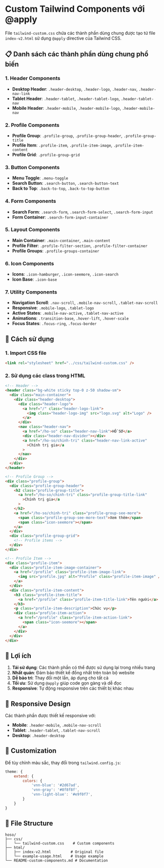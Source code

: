 # Custom Tailwind Components với @apply

File `tailwind-custom.css` chứa các thành phần dùng chung được tạo từ file `index-v2.html` sử dụng `@apply` directive của Tailwind CSS.

## 📋 Danh sách các thành phần dùng chung phổ biến

### 1. **Header Components**

- **Desktop Header**: `.header-desktop`, `.header-logo`, `.header-nav`, `.header-nav-link`
- **Tablet Header**: `.header-tablet`, `.header-tablet-logo`, `.header-tablet-nav`
- **Mobile Header**: `.header-mobile`, `.header-mobile-logo`, `.header-mobile-nav`

### 2. **Profile Components**

- **Profile Group**: `.profile-group`, `.profile-group-header`, `.profile-group-title`
- **Profile Item**: `.profile-item`, `.profile-item-image`, `.profile-item-content`
- **Profile Grid**: `.profile-group-grid`

### 3. **Button Components**

- **Menu Toggle**: `.menu-toggle`
- **Search Button**: `.search-button`, `.search-button-text`
- **Back to Top**: `.back-to-top`, `.back-to-top-button`

### 4. **Form Components**

- **Search Form**: `.search-form`, `.search-form-select`, `.search-form-input`
- **Form Container**: `.search-form-input-container`

### 5. **Layout Components**

- **Main Container**: `.main-container`, `.main-content`
- **Profile Filter**: `.profile-filter-section`, `.profile-filter-container`
- **Profile Groups**: `.profile-groups-container`

### 6. **Icon Components**

- **Icons**: `.icon-hamburger`, `.icon-seemore`, `.icon-search`
- **Icon Base**: `.icon-base`

### 7. **Utility Components**

- **Navigation Scroll**: `.nav-scroll`, `.mobile-nav-scroll`, `.tablet-nav-scroll`
- **Responsive**: `.mobile-logo`, `.tablet-logo`
- **Active States**: `.mobile-nav-active`, `.tablet-nav-active`
- **Animations**: `.transition-base`, `.hover-lift`, `.hover-scale`
- **Focus States**: `.focus-ring`, `.focus-border`

## 🚀 Cách sử dụng

### 1. Import CSS file

```html
<link rel="stylesheet" href="../css/tailwind-custom.css" />
```

### 2. Sử dụng các class trong HTML

```html
<!-- Header -->
<header class="bg-white sticky top-0 z-50 shadow-sm">
  <div class="main-container">
    <div class="header-desktop">
      <div class="header-logo">
        <a href="/" class="header-logo-link">
          <img class="header-logo-img" src="logo.svg" alt="Logo" />
        </a>
      </div>
      <nav class="header-nav">
        <a href="/ho-so" class="header-nav-link">HỒ SƠ</a>
        <div class="header-nav-divider"></div>
        <a href="/ho-so/chinh-tri" class="header-nav-link-active"
          >Chính trị gia</a
        >
      </nav>
    </div>
  </div>
</header>

<!-- Profile Group -->
<div class="profile-group">
  <div class="profile-group-header">
    <h2 class="profile-group-title">
      <a href="/ho-so/chinh-tri" class="profile-group-title-link"
        >Chính trị gia</a
      >
    </h2>
    <a href="/ho-so/chinh-tri" class="profile-group-see-more">
      <span class="profile-group-see-more-text">Xem thêm</span>
      <span class="icon-seemore"></span>
    </a>
  </div>
  <div class="profile-group-grid">
    <!-- Profile items -->
  </div>
</div>

<!-- Profile Item -->
<div class="profile-item">
  <div class="profile-item-image-container">
    <a href="/profile" class="profile-item-image-link">
      <img src="profile.jpg" alt="Profile" class="profile-item-image" />
    </a>
  </div>
  <div class="profile-item-content">
    <h3 class="profile-item-title">
      <a href="/profile" class="profile-item-title-link">Tên người</a>
    </h3>
    <p class="profile-item-description">Chức vụ</p>
    <div class="profile-item-action">
      <a href="/profile" class="profile-item-action-link">
        <span class="icon-seemore"></span>
      </a>
    </div>
  </div>
</div>
```

## 🎨 Lợi ích

1. **Tái sử dụng**: Các thành phần có thể được sử dụng lại trong nhiều trang
2. **Nhất quán**: Đảm bảo thiết kế đồng nhất trên toàn bộ website
3. **Dễ bảo trì**: Thay đổi một lần, áp dụng cho tất cả
4. **Tối ưu**: Sử dụng `@apply` giúp code gọn gàng và dễ đọc
5. **Responsive**: Tự động responsive trên các thiết bị khác nhau

## 📱 Responsive Design

Các thành phần được thiết kế responsive với:

- **Mobile**: `.header-mobile`, `.mobile-nav-scroll`
- **Tablet**: `.header-tablet`, `.tablet-nav-scroll`
- **Desktop**: `.header-desktop`

## 🔧 Customization

Để tùy chỉnh màu sắc, thay đổi trong `tailwind.config.js`:

```javascript
theme: {
    extend: {
        colors: {
            'vnn-blue': '#2d67ad',
            'vnn-gray': '#8f8f8f',
            'vnn-light-blue': '#e9f0f7',
        }
    }
}
```

## 📁 File Structure

```
hoso/
├── css/
│   └── tailwind-custom.css    # Custom components
├── html/
│   ├── index-v2.html         # Original file
│   └── example-usage.html    # Usage example
└── README-custom-components.md # Documentation
```
